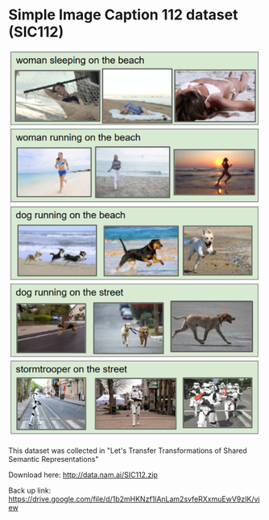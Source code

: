 # Simple Image Caption 112 dataset (SIC112)

![alt text](SIC112.png?raw=true "SIC112")

This dataset was collected in "Let's Transfer Transformations of Shared Semantic Representations"

Download here: http://data.nam.ai/SIC112.zip

Back up link: https://drive.google.com/file/d/1b2mHKNzf1lAnLam2svfeRXxmuEwV9zIK/view
